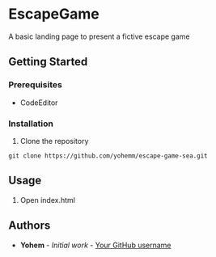 # EscapeGame
A basic landing page to present a fictive escape  game

## Getting Started

### Prerequisites

- CodeEditor

### Installation

1. Clone the repository
```git
git clone https://github.com/yohemm/escape-game-sea.git
```

## Usage

1. Open index.html

## Authors

* **Yohem** - *Initial work* - [Your GitHub username](https://github.com/yohemm)


